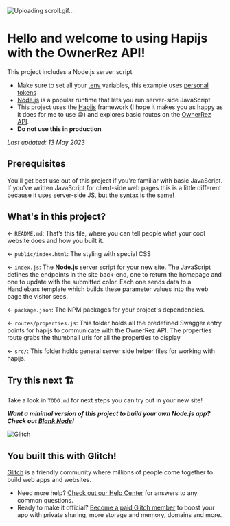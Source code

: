 ![Uploading scroll.gif…]()

# Hello and welcome to using Hapijs with the OwnerRez API!

This project includes a Node.js server script

- Make sure to set all your [.env](https://support.glitch.com/t/how-do-i-set-environment-variables/3921) variables, this example uses [personal tokens](https://www.ownerreservations.com/support/articles/api-overview)
- [Node.js](https://nodejs.org/en/about/) is a popular runtime that lets you run server-side JavaScript.
- This project uses the [Hapijs](https://hapi.dev/) framework (I hope it makes you as happy as it does for me to use 😁) and explores basic routes on the [OwnerRez API](https://api.ownerreservations.com/help/v2).
- **Do not use this in production**

_Last updated: 13 May 2023_

## Prerequisites

You'll get best use out of this project if you're familiar with basic JavaScript. If you've written JavaScript for client-side web pages this is a little different because it uses server-side JS, but the syntax is the same!

## What's in this project?

← `README.md`: That’s this file, where you can tell people what your cool website does and how you built it.

← `public/index.html`: The styling with special CSS 

← `index.js`: The **Node.js** server script for your new site. The JavaScript defines the endpoints in the site back-end, one to return the homepage and one to update with the submitted color. Each one sends data to a Handlebars template which builds these parameter values into the web page the visitor sees.

← `package.json`: The NPM packages for your project's dependencies.

← `routes/properties.js`: This folder holds all the predefined Swagger entry points for hapijs to communicate with the OwnerRez API.  The properties route grabs the thumbnail urls for all the properties to display

← `src/`: This folder holds general server side helper files for working with hapijs.


## Try this next 🏗️

Take a look in `TODO.md` for next steps you can try out in your new site!

**_Want a minimal version of this project to build your own Node.js app? Check out [Blank Node](https://glitch.com/edit/#!/remix/glitch-blank-node)!_**

![Glitch](https://cdn.glitch.com/a9975ea6-8949-4bab-addb-8a95021dc2da%2FLogo_Color.svg?v=1602781328576)

## You built this with Glitch!

[Glitch](https://glitch.com) is a friendly community where millions of people come together to build web apps and websites.

- Need more help? [Check out our Help Center](https://help.glitch.com/) for answers to any common questions.
- Ready to make it official? [Become a paid Glitch member](https://glitch.com/pricing) to boost your app with private sharing, more storage and memory, domains and more.
